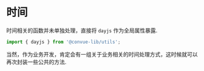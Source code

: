# 时间

时间相关的函数并未单独处理，直接将 <code>dayjs</code> 作为全局属性暴露.

```typescript
import { dayjs } from '@convue-lib/utils';
```

当然，作为业务开发，肯定会有一组关于业务相关的时间处理方式，这时候就可以再次封装一些公共的方法.

